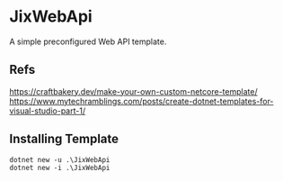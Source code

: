 # JixWebApi
A simple preconfigured Web API template.

## Refs
https://craftbakery.dev/make-your-own-custom-netcore-template/
https://www.mytechramblings.com/posts/create-dotnet-templates-for-visual-studio-part-1/

## Installing Template
```
dotnet new -u .\JixWebApi
dotnet new -i .\JixWebApi
```
